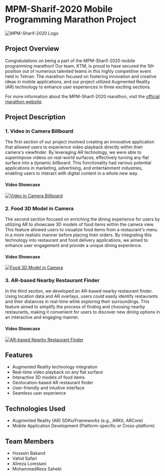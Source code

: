 # MPM-Sharif-2020 Mobile Programming Marathon Project

![MPM-Sharif-2020 Logo](link_to_logo.png)

## Project Overview

Congratulations on being a part of the MPM-Sharif-2020 mobile programming marathon! Our team, KTM, is proud to have secured the 5th position out of numerous talented teams in this highly competitive event held in Tehran. The marathon focused on fostering innovation and creative ideas in mobile applications, and our project utilized Augmented Reality (AR) technology to enhance user experiences in three exciting sections.

For more information about the MPM-Sharif-2020 marathon, visit the [official marathon website](http://mpm.sharif.ir/mpm8/).

## Project Description

### 1. Video in Camera Billboard

The first section of our project involved creating an innovative application that allowed users to experience video playback directly within their camera's viewfinder. By leveraging AR technology, we were able to superimpose videos on real-world surfaces, effectively turning any flat surface into a dynamic billboard. This functionality had various potential applications in marketing, advertising, and entertainment industries, enabling users to interact with digital content in a whole new way.

#### Video Showcase

[![Video in Camera Billboard](link_to_video_billboard_thumbnail.png)](link_to_video_billboard)

### 2. Food 3D Model in Camera

The second section focused on enriching the dining experience for users by utilizing AR to showcase 3D models of food items within the camera view. This feature allowed users to visualize food items from a restaurant's menu in a more realistic manner before placing their orders. By integrating this technology into restaurant and food delivery applications, we aimed to enhance user engagement and provide a unique dining experience.

#### Video Showcase

[![Food 3D Model in Camera](link_to_food_3d_model_thumbnail.png)](link_to_food_3d_model)

### 3. AR-based Nearby Restaurant Finder

In the third section, we developed an AR-based nearby restaurant finder. Using location data and AR overlays, users could easily identify restaurants and their distances in real-time while exploring their surroundings. This feature aimed to simplify the process of finding and choosing nearby restaurants, making it convenient for users to discover new dining options in an interactive and engaging manner.

#### Video Showcase

[![AR-based Nearby Restaurant Finder](link_to_ar_restaurant_finder_thumbnail.png)](link_to_ar_restaurant_finder)

## Features

- Augmented Reality technology integration
- Real-time video playback on any flat surface
- Interactive 3D models of food items
- Geolocation-based AR restaurant finder
- User-friendly and intuitive interface
- Seamless user experience

## Technologies Used

- Augmented Reality (AR) SDKs/Frameworks (e.g., ARKit, ARCore)
- Mobile Application Development (Platform-specific or Cross-platform)

## Team Members

- Hossein Bakand
- Vahid Safari
- Alireza Lorestani
- MohammadReza Sahebi
